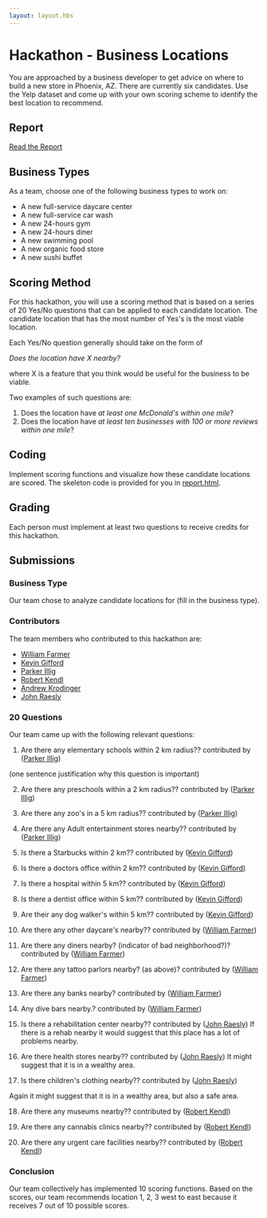 ```yaml
---
layout: layout.hbs
---
```


# Hackathon - Business Locations

You are approached by a business developer to get advice on where to build a
new store in Phoenix, AZ. There are currently six candidates. Use the Yelp
dataset and come up with your own scoring scheme to identify the best location
to recommend.

## Report

[Read the Report](report.html)

## Business Types
As a team, choose one of the following business types to work on:

- A new full-service daycare center
- A new full-service car wash
- A new 24-hours gym
- A new 24-hours diner
- A new swimming pool
- A new organic food store
- A new sushi buffet

## Scoring Method

For this hackathon, you will use a scoring method that is based on a series of
20 Yes/No questions that can be applied to each candidate location. The candidate
location that has the most number of Yes's is the most viable location.

Each Yes/No question generally should take on the form of

  _Does the location have X nearby?_

where X is a feature that you think would be useful for the business to be viable.

Two examples of such questions are:
1. Does the location have _at least one McDonald's within one mile_?
1. Does the location have _at least ten businesses with 100 or more reviews within one mile_?

## Coding

Implement scoring functions and visualize how these candidate locations are
scored. The skeleton code is provided for you in [report.html](report.html).

## Grading

Each person must implement at least two questions to receive credits for this
hackathon.

## Submissions

### Business Type

Our team chose to analyze candidate locations for (fill in the business type).

### Contributors

The team members who contributed to this hackathon are:

* [William Farmer](http://github.com/willzfarmer)
* [Kevin Gifford](http://github.com/kevinkgifford)
* [Parker Illig](http://github.com/pail4944)
* [Robert Kendl](http://github.com/DomoYeti)
* [Andrew Krodinger](http://github.com/drewdinger)
* [John Raesly](http://github.com/jraesly)


### 20 Questions

Our team came up with the following relevant questions:

1. Are there any elementary schools within 2 km radius?? contributed by ([Parker Illig](http://github.com/pail4944))

  (one sentence justification why this question is important)

2. Are there any preschools within a 2 km radius?? contributed by ([Parker Illig](http://github.com/pail4944))

3. Are there any zoo's in a 5 km radius?? contributed by ([Parker Illig](http://github.com/pail4944))

4. Are there any Adult entertainment stores nearby?? contributed by ([Parker Illig](http://github.com/pail4944))

5. Is there a Starbucks within 2 km?? contributed by ([Kevin Gifford](http://github.com/kevinkgifford))

6. Is there a doctors office within 2 km?? contributed by ([Kevin Gifford](http://github.com/kevinkgifford))

7. Is there a hospital within 5 km?? contributed by ([Kevin Gifford](http://github.com/kevinkgifford))

8. Is there a dentist office within 5 km?? contributed by ([Kevin Gifford](http://github.com/kevinkgifford))

9. Are their any dog walker's within 5 km?? contributed by ([Kevin Gifford](http://github.com/kevinkgifford))

10. Are there any other daycare's nearby?? contributed by ([William Farmer](http://github.com/willzfarmer))

11. Are there any diners nearby? (indicator of bad neighborhood?)? contributed by ([William Farmer](http://github.com/willzfarmer))

12. Are there any tattoo parlors nearby? (as above)? contributed by ([William Farmer](http://github.com/willzfarmer))

13. Are there any banks nearby? contributed by ([William Farmer](http://github.com/willzfarmer))

14. Any dive bars nearby.? contributed by ([William Farmer](http://github.com/willzfarmer))

15. Is there a rehabilitation center nearby?? contributed by ([John Raesly](http://github.com/jraesly))
If there is a rehab nearby it would suggest that this place has a lot of problems nearby.

16. Are there health stores nearby?? contributed by ([John Raesly](http://github.com/jraesly))
It might suggest that it is in a wealthy area.

17. Is there children's clothing nearby?? contributed by ([John Raesly](http://github.com/jraesly))

Again it might suggest that it is in a wealthy area, but also a safe area.

18. Are there any museums nearby?? contributed by ([Robert Kendl](http://github.com/DomoYeti))

19. Are there any cannabis clinics nearby?? contributed by ([Robert Kendl](http://github.com/DomoYeti))

20. Are there any urgent care facilities nearby?? contributed by ([Robert Kendl](http://github.com/DomoYeti))


### Conclusion

Our team collectively has implemented 10 scoring functions. Based on
the scores, our team recommends location 1, 2, 3 west to east
because it receives 7 out of 10 possible scores.
